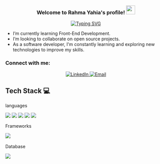 <h3 align="center">
  Welcome to Rahma Yahia's profile!
  <img src="https://media.giphy.com/media/hvRJCLFzcasrR4ia7z/giphy.gif" width="28">
</h3>

<!-- Typing SVG by DenverCoder1 - https://github.com/DenverCoder1/readme-typing-svg -->
<p align="center">
<a href="https://github.com/DenverCoder1/readme-typing-svg">
  <img src="https://readme-typing-svg.herokuapp.com/?lines=Front-End%20Developer;Active%20Learner%20of%20new%20Techs&font=Fira%20Code&center=true&width=440&height=45&color=1ea9bf&vCenter=true&size=22" alt="Typing SVG">
</a>

</p> 

-  I’m currently learning Front-End Development.
-  I’m looking to collaborate on open source projects.
-  As a software developer, I'm constantly learning and exploring new technologies to improve my skills.



### Connect with me:
<p align="center">
  <a href="https://www.linkedin.com/in/rahma-hamam" target="_blank">
    <img alt="LinkedIn" src="https://img.shields.io/badge/LinkedIn-0A66C2.svg?style=for-the-badge&logo=LinkedIn&logoColor=white" style="vertical-align:center" />
  </a>
  <a href="mailto:rahmahamam521@gmail.com" target="_blank">
    <img alt="Email" src="https://img.shields.io/badge/Email-D14836.svg?style=for-the-badge&logo=Gmail&logoColor=white" style="vertical-align:center" />
  </a>
</p>


## Tech Stack 💻

languages

  ![](https://img.shields.io/badge/C++-00599C.svg?style=for-the-badge&logo=C%2B%2B&logoColor=white" )
  ![](https://img.shields.io/badge/Java-007396.svg?style=for-the-badge&logo=java&logoColor=white")
  ![](https://img.shields.io/badge/HTML5-E34F26.svg?style=for-the-badge&logo=HTML5&logoColor=white")
  ![](https://img.shields.io/badge/CSS3-1572B6.svg?style=for-the-badge&logo=CSS3&logoColor=white")
  ![](https://img.shields.io/badge/JavaScript-F7DF1E.svg?style=for-the-badge&logo=JavaScript&logoColor=black)


Frameworks

![](https://img.shields.io/badge/Bootstrap-7952B3.svg?style=for-the-badge&logo=Bootstrap&logoColor=white)
![]()


Database

![](https://img.shields.io/badge/MySQL-4479A1.svg?style=for-the-badge&logo=MySQL&logoColor=white)
![]()





